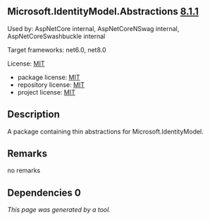 Microsoft.IdentityModel.Abstractions [8.1.1](https://www.nuget.org/packages/Microsoft.IdentityModel.Abstractions/8.1.1)
--------------------

Used by: AspNetCore internal, AspNetCoreNSwag internal, AspNetCoreSwashbuckle internal

Target frameworks: net6.0, net8.0

License: [MIT](../../../../licenses/mit) 

- package license: [MIT](https://licenses.nuget.org/MIT) 
- repository license: [MIT](https://github.com/AzureAD/azure-activedirectory-identitymodel-extensions-for-dotnet) 
- project license: [MIT](https://github.com/AzureAD/azure-activedirectory-identitymodel-extensions-for-dotnet) 

Description
-----------
A package containing thin abstractions for Microsoft.IdentityModel.

Remarks
-----------
no remarks


Dependencies 0
-----------


*This page was generated by a tool.*